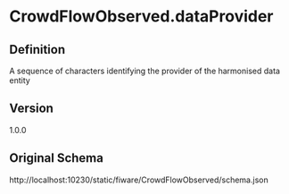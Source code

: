 # CrowdFlowObserved.dataProvider

## Definition
A sequence of characters identifying the provider of the harmonised data entity

## Version
1.0.0

## Original Schema
http://localhost:10230/static/fiware/CrowdFlowObserved/schema.json
